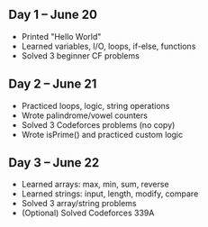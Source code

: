 ## Day 1 – June 20
- Printed "Hello World"
- Learned variables, I/O, loops, if-else, functions
- Solved 3 beginner CF problems

## Day 2 – June 21
- Practiced loops, logic, string operations
- Wrote palindrome/vowel counters
- Solved 3 Codeforces problems (no copy)
- Wrote isPrime() and practiced custom logic

## Day 3 – June 22
- Learned arrays: max, min, sum, reverse
- Learned strings: input, length, modify, compare
- Solved 3 array/string problems
- (Optional) Solved Codeforces 339A
